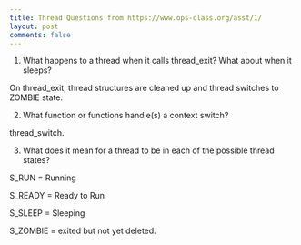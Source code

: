 ```yaml
---
title: Thread Questions from https://www.ops-class.org/asst/1/
layout: post
comments: false
---
```

1. What happens to a thread when it calls thread_exit? What about when it sleeps?

On thread_exit, thread structures are cleaned up and thread switches to ZOMBIE state.

2. What function or functions handle(s) a context switch?

thread_switch.

3. What does it mean for a thread to be in each of the possible thread states?

S_RUN = Running

S_READY = Ready to Run

S_SLEEP = Sleeping

S_ZOMBIE = exited but not yet deleted.
  
